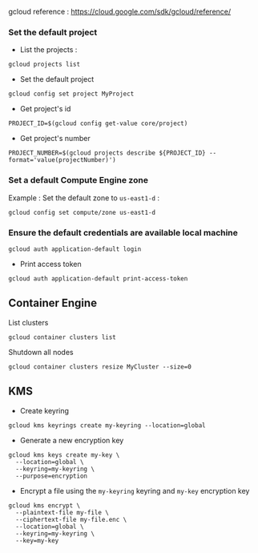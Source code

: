 gcloud reference : https://cloud.google.com/sdk/gcloud/reference/

### Set the default project

- List the projects : 

````
gcloud projects list
````
- Set the default project 

````
gcloud config set project MyProject
````

- Get project's id

````
PROJECT_ID=$(gcloud config get-value core/project)
````

- Get project's number

````
PROJECT_NUMBER=$(gcloud projects describe ${PROJECT_ID} --format='value(projectNumber)')
````

### Set a default  Compute Engine zone
Example : Set the default zone to ``us-east1-d`` :

````
gcloud config set compute/zone us-east1-d
````

### Ensure the default credentials are available local machine

````
gcloud auth application-default login
````

- Print access token

````
gcloud auth application-default print-access-token
````

## Container Engine

List clusters

````
gcloud container clusters list
````

Shutdown all nodes

````
gcloud container clusters resize MyCluster --size=0
````

## KMS

- Create keyring

````
gcloud kms keyrings create my-keyring --location=global
````

- Generate a new encryption key

````
gcloud kms keys create my-key \
  --location=global \
  --keyring=my-keyring \
  --purpose=encryption
````  
- Encrypt a file using the ``my-keyring`` keyring and ``my-key`` encryption key

````
gcloud kms encrypt \
  --plaintext-file my-file \
  --ciphertext-file my-file.enc \
  --location=global \
  --keyring=my-keyring \
  --key=my-key
````
